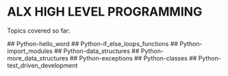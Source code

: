 # ALX HIGH LEVEL PROGRAMMING
<p> Topics covered so far: </p>
## Python-hello_word
## Python-if_else_loops_functions
## Python-import_modules
## Python-data_structures
## Python-more_data_structures
## Python-exceptions
## Python-classes
## Python-test_driven_development
